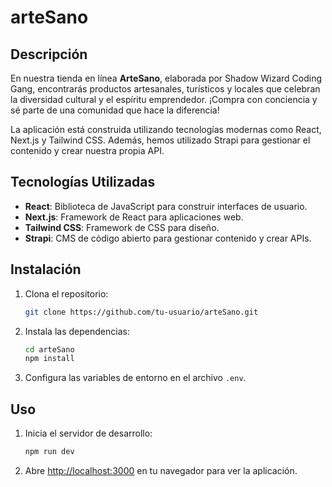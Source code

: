 # arteSano

## Descripción

En nuestra tienda en línea **ArteSano**, elaborada por Shadow Wizard Coding Gang, encontrarás productos artesanales, turísticos y locales que celebran la diversidad cultural y el espíritu emprendedor. ¡Compra con conciencia y sé parte de una comunidad que hace la diferencia!

La aplicación está construida utilizando tecnologías modernas como React, Next.js y Tailwind CSS. Además, hemos utilizado Strapi para gestionar el contenido y crear nuestra propia API.

## Tecnologías Utilizadas

- **React**: Biblioteca de JavaScript para construir interfaces de usuario.
- **Next.js**: Framework de React para aplicaciones web.
- **Tailwind CSS**: Framework de CSS para diseño.
- **Strapi**: CMS de código abierto para gestionar contenido y crear APIs.

## Instalación

1. Clona el repositorio:
    ```sh
    git clone https://github.com/tu-usuario/arteSano.git
    ```
2. Instala las dependencias:
    ```sh
    cd arteSano
    npm install
    ```

3. Configura las variables de entorno en el archivo `.env`.

## Uso

1. Inicia el servidor de desarrollo:
    ```sh
    npm run dev
    ```

2. Abre [http://localhost:3000](http://localhost:3000) en tu navegador para ver la aplicación.